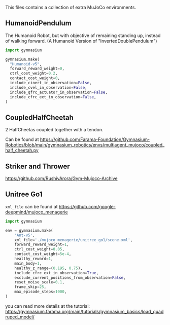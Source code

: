 This files contains a collection of extra MuJoCo environments.

## HumanoidPendulum
The Humanoid Robot, but with objective of remaining standing up, instead of walking forward. (A Humanoid Version of "InvertedDoublePendulum")
```py
import gymnasium

gymnasium.make(
  "Humanoid-v5",
  forward_reward_weight=0,
  ctrl_cost_weight=0.2,
  contact_cost_weight=0,
  include_cinert_in_observation=False,
  include_cvel_in_observation=False,
  include_qfrc_actuator_in_observation=False,
  include_cfrc_ext_in_observation=False,
)
```

## CoupledHalfCheetah
2 HalfCheetas coupled together with a tendon.

Can be found at https://github.com/Farama-Foundation/Gymnasium-Robotics/blob/main/gymnasium_robotics/envs/multiagent_mujoco/coupled_half_cheetah.py


## Striker and Thrower 
https://github.com/RushivArora/Gym-Mujoco-Archive

## Unitree Go1
`xml_file` can be found at https://github.com/google-deepmind/mujoco_menagerie
```py
import gymnasium

env = gymnasium.make(
    'Ant-v5',
    xml_file='./mujoco_menagerie/unitree_go1/scene.xml',
    forward_reward_weight=1,
    ctrl_cost_weight=0.05,
    contact_cost_weight=5e-4,
    healthy_reward=1,
    main_body=1,
    healthy_z_range=(0.195, 0.75),
    include_cfrc_ext_in_observation=True,
    exclude_current_positions_from_observation=False,
    reset_noise_scale=0.1,
    frame_skip=25,
    max_episode_steps=1000,
)
```
 you can read more details at the tutorial: https://gymnasium.farama.org/main/tutorials/gymnasium_basics/load_quadruped_model/

